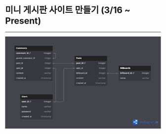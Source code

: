 # 미니 게시판 사이트 만들기 (3/16 ~ Present)

---


![DB schema](https://github.com/SeongjaeHong/BackendStudy/blob/master/spring/mini-site/images/DB_schema.png?raw=true)
